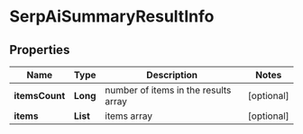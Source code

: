 # SerpAiSummaryResultInfo


## Properties

| Name | Type | Description | Notes |
|------------ | ------------- | ------------- | -------------|
**itemsCount** | **Long** | number of items in the results array |[optional]|
**items** | **List<SerpAiSummaryItem>** | items array |[optional]|